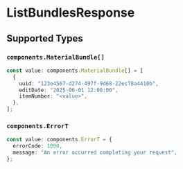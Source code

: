 # ListBundlesResponse


## Supported Types

### `components.MaterialBundle[]`

```typescript
const value: components.MaterialBundle[] = [
  {
    uuid: "123e4567-d274-497f-9d68-22ec78a4410b",
    editDate: "2025-06-01 12:00:00",
    itemNumber: "<value>",
  },
];
```

### `components.ErrorT`

```typescript
const value: components.ErrorT = {
  errorCode: 1000,
  message: "An error occurred completing your request",
};
```


